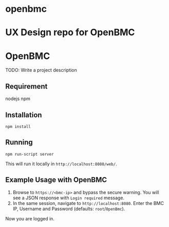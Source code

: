 # openbmc
UX Design repo for OpenBMC
=======
# OpenBMC
TODO: Write a project description

## Requirement
nodejs
npm

## Installation
`npm install`

## Running
`npm run-script server`

This will run it locally in `http://localhost:8080/web/`.

## Example Usage with OpenBMC
1. Browse to `https://<bmc-ip>` and bypass the secure warning.
You will see a JSON response with `Login required` message.
2. In the same session, navigate to `http://localhost:8080`. Enter the BMC
IP, Username and Password (defaults: `root`/`0penBmc`).

Now you are logged in.
